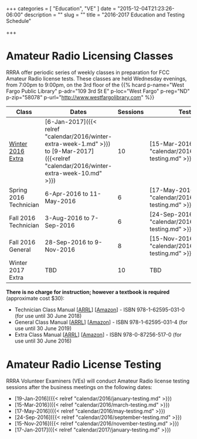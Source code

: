 +++
categories = [ "Education", "VE" ]
date = "2015-12-04T21:23:26-06:00"
description = ""
slug = ""
title = "2016-2017 Education and Testing Schedule"

+++

# Amateur Radio Licensing Classes

RRRA offer periodic series of weekly classes in preparation for FCC Amateur
Radio license tests. These classes are
held Wednesday evenings, from 7:00pm to 9:00pm, on the 3rd floor of the 
{{% hcard p-name="West Fargo Public Library" p-adr="109 3rd St E" p-loc="West Fargo" p-reg="ND" p-zip="58078" p-url="http://www.westfargolibrary.com" %}}
<!--more-->
Class | Dates | Sessions | Testing
------|-------|----------|--------
[Winter 2016 Extra](/dates/winter-2016-extra) | [6-Jan-2017]({{< relref "calendar/2016/winter-extra-week-1.md" >}}) to [9-Mar-2017]({{<relref "calendar/2016/winter-extra-week-10.md" >}}) | 10 | [15-Mar-2016]({{< relref "calendar/2016/march-testing.md" >}})
Spring 2016 Technician | 6-Apr-2016 to 11-May-2016 | 6 | [17-May-2016]({{< relref "calendar/2016/may-testing.md" >}})
Fall 2016 Technician | 3-Aug-2016 to 7-Sep-2016 | 6 | [24-Sep-2016]({{< relref "calendar/2016/september-testing.md" >}})
Fall 2016 General | 28-Sep-2016 to 9-Nov-2016 | 8 | [15-Nov-2016]({{< relref "calendar/2016/november-testing.md" >}})
Winter 2017 Extra | TBD | 10 | TBD

**There is no charge for instruction; however a textbook is required**
(approximate cost $30):

* Technician Class Manual [[ARRL](http://www.arrl.org/shop/ARRL-Ham-Radio-License-Manual-3rd-Edition/)] [[Amazon](http://www.amazon.com/ARRL-Ham-Radio-License-Manual/dp/1625950136/)] - ISBN 978-1-62595-031-0 (for use until 30 June 2018)
* General Class Manual [[ARRL](http://www.arrl.org/shop/ARRL-General-Class-License-Manual-8th-Edition/)] [[Amazon](http://www.amazon.com/General-Class-License-Manual-Spiral/dp/1625950314/)] - ISBN 978-1-62595-031-4 (for use until 30 June 2019)
* Extra Class Manual [[ARRL](http://www.arrl.org/shop/ARRL-Extra-Class-License-Manual-10th-Edition/)] [[Amazon](http://www.amazon.com/Extra-Class-License-Manual-Amateur/dp/087259517X/)] - ISBN 978-0-87256-517-0 (for use until 30 June 2016)

# Amateur Radio License Testing

RRRA Volunteer Examiners (VEs) will conduct Amateur Radio license testing
sessions after the business meetings on the following dates:

* [19-Jan-2016]({{< relref "calendar/2016/january-testing.md" >}})
* [15-Mar-2016]({{< relref "calendar/2016/march-testing.md" >}})
* [17-May-2016]({{< relref "calendar/2016/may-testing.md" >}})
* [24-Sep-2016]({{< relref "calendar/2016/september-testing.md" >}})
* [15-Nov-2016]({{< relref "calendar/2016/november-testing.md" >}})
* [17-Jan-2017]({{< relref "calendar/2017/january-testing.md" >}})

<!-- Please read our testing guide to find out what to bring to a testing
session and how the session will be conducted. -->
